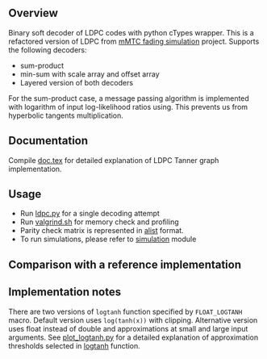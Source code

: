 ## Overview
Binary soft decoder of LDPC codes with python cTypes wrapper. This is a refactored version of LDPC from [mMTC fading simulation](https://github.com/and-kirill/fading-joint) project. Supports the following decoders:
* sum-product
* min-sum with scale array and offset array
* Layered version of both decoders

For the sum-product case, a message passing algorithm is implemented with logarithm of input log-likelihood ratios using. This prevents us from hyperbolic tangents multiplication.
## Documentation
Compile [doc.tex](doc.tex) for detailed explanation of LDPC Tanner graph implementation.
## Usage
* Run [ldpc.py](ldpc.py) for a single decoding attempt
* Run [valgrind.sh](valgrind.sh) for memory check and profiling
* Parity check matrix is represented in [alist](http://www.inference.org.uk/mackay/codes/alist.html) format.
* To run simulations, please refer to [simulation](https://github.com/and-kirill/simulator_awgn_python) module
## Comparison with a reference implementation

## Implementation notes
There are two versions of ```logtanh``` function specified by ```FLOAT_LOGTANH``` macro.
Default version uses ```log(tanh(x))``` with clipping. Alternative version uses float instead of double and approximations at small and large input arguments. See [plot_logtanh.py](plot_logtanh.py) for a detailed explanation of approximation thresholds selected in [logtanh](ldpc.cpp) function.

